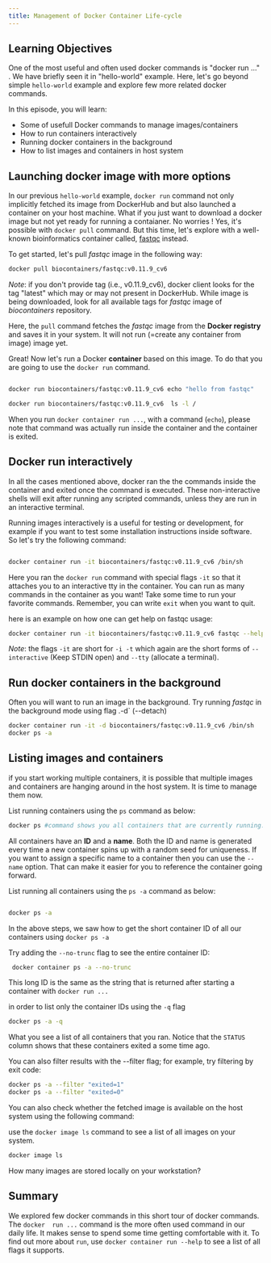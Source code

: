 ```yaml
---
title: Management of Docker Container Life-cycle
---
```

## Learning Objectives
One of the most useful and often used docker commands is "docker run ..." . We have briefly seen it in "hello-world" example. Here, let's go beyond simple `hello-world` example and explore few more related docker commands.

In this episode, you will learn: 
- Some of usefull Docker commands to manage images/containers
- How to run containers interactively
- Running docker containers in the background
- How to list images and containers in host system

## Launching docker image with more options

In our previous `hello-world` example, `docker run` command not only implicitly fetched its image from DockerHub and but also launched a container on your host machine. What if you just want to download a docker image but not yet ready for running a contaianer. No worries ! Yes, it's possible with `docker pull` command.
But this time, let's explore with a well-known bioinformatics container called, [fastqc](https://hub.docker.com/r/biocontainers/fastqc) instead.

To get started, let's pull *fastqc* image in the following way:

```bash
docker pull biocontainers/fastqc:v0.11.9_cv6
```
*Note*: if you don't provide tag (i.e., v0.11.9_cv6), docker client looks for the tag "latest" which may or may not present in DockerHub. While image is being downloaded, look for all available tags for *fastqc* image of *biocontainers* repository.

Here, the `pull` command fetches the *fastqc* image from the **Docker registry** and saves it in your system. It will not run (=create any container from image) image yet.


Great! Now let's run a Docker **container** based on this image. To do that you are going to use the `docker run` command.

```bash

docker run biocontainers/fastqc:v0.11.9_cv6 echo "hello from fastqc"

docker run biocontainers/fastqc:v0.11.9_cv6  ls -l /

```
When you run `docker container run ...`, with a command (`echo`), please note that command was actually run inside the container and the container is exited.


## Docker run interactively

In all the cases mentioned above, docker ran the the commands inside the container and exited once the command is executed.   These non-interactive shells will exit after running any scripted commands, unless they are run in an interactive terminal.

Running images interactively is a useful for testing or development, for example if you want to test some installation instructions inside software. So let's try the following command:

```bash

docker container run -it biocontainers/fastqc:v0.11.9_cv6 /bin/sh

```
Here you ran the  `docker run` command with special flags `-it` so that it attaches you to an interactive tty in the container. You can run as many commands in the container as you want! Take some time to run your favorite commands. Remember, you can write `exit` when you want to quit.

here is an example on how one can get help on fastqc usage:

```bash
docker container run -it biocontainers/fastqc:v0.11.9_cv6 fastqc --help
```

*Note*: the flags `-it` are short for `-i -t` which again are the short forms of `--interactive` (Keep STDIN open) and  `--tty` (allocate a terminal).

## Run docker containers in the background

Often you will want to run an image in the background. Try running *fastqc* in the background mode using flag .-d` (--detach)

```bash
docker container run -it -d biocontainers/fastqc:v0.11.9_cv6 /bin/sh
docker ps -a
````
## Listing images and containers

if you start working multiple containers, it is possible that multiple images and containers are hanging around in the host system. It is time to manage them now.

List running containers using the `ps` command as below:

```bash
docker ps #command shows you all containers that are currently running.
```
All containers have an **ID** and a **name**. Both the ID and name is generated every time a new container spins up with a random seed for uniqueness. If you want to assign a specific name to a container then you can use the `--name` option. That can make it easier for you to reference the container going forward.

List running all containers using the `ps -a` command as below:

```bash

docker ps -a  

```
In the above steps, we saw how to get the short container ID of all our containers using `docker ps -a`

Try adding the `--no-trunc`   flag to see the entire container ID:

```bash
 docker container ps -a --no-trunc
```
This long ID is the same as the string that is returned after starting a container with
`docker run ...`

in order to list only the container IDs using the `-q` flag

```bash
docker ps -a -q
```
What you see  a list of all containers that you ran. Notice that the `STATUS` column shows that these containers exited a some time ago.

You can also filter results with the --filter flag; for example, try filtering by exit code:
```bash
docker ps -a --filter "exited=1"
docker ps -a --filter "exited=0"

```

You can also check whether the fetched image is available on the host system using the following command:

use the `docker image ls` command to see a list of all images on your system.

```bash
docker image ls

```
How many images are stored locally on your workstation?

##  Summary

We explored few docker commands in this short tour of docker commands. The `docker  run ...` command is the more often used command in our daily life. It makes sense to spend some time getting comfortable with it. To find out more about `run`, use `docker container run --help` to see a list of all flags it supports.
